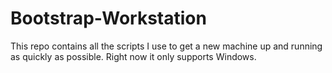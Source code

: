 # Bootstrap-Workstation
This repo contains all the scripts I use to get a new machine up and running as quickly as possible.
Right now it only supports Windows.